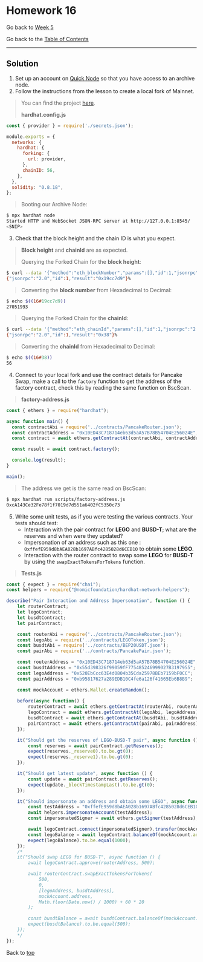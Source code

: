 # Homework 16

Go back to [Week 5](/Week%205/week-5-homeworks-solutions.md)

Go back to the [Table of Contents](/README.md)

---

## Solution

1. Set up an account on [Quick Node](https://www.quicknode.com/) so that you have access to an archive node.
2. Follow the instructions from the lesson to create a local fork of Mainnet.
>You can find the project [here](/Week%205/Day%201/PancakeSwap-interaction/).
>
>**hardhat.config.js**

```javascript
const { provider } = require('./secrets.json');

module.exports = {
  networks: {
    hardhat: {
      forking: {
        url: provider,
      },
      chainID: 56,
    },
  },
  solidity: "0.8.18",
};
```

> Booting our Archive Node:

```bash
$ npx hardhat node
Started HTTP and WebSocket JSON-RPC server at http://127.0.0.1:8545/
<SNIP>
```

3. Check that the block height and the chain ID is what you expect.
> **Block height** and **chainId** are as expected.
>
>Querying the Forked Chain for the **block height**:

```bash
$ curl --data '{"method":"eth_blockNumber","params":[],"id":1,"jsonrpc":"2.0"}' -H "Content-Type: application/json" -X POST localhost:8545 
{"jsonrpc":"2.0","id":1,"result":"0x19cc7d9"}%
```
>Converting the **block number** from Hexadecimal to Decimal:

```bash
$ echo $((16#19cc7d9))
27051993
```

>Querying the Forked Chain for the **chainId**:

```bash
$ curl --data '{"method":"eth_chainId","params":[],"id":1,"jsonrpc":"2.0"}' -H "Content-Type: application/json" -X POST localhost:8545
{"jsonrpc":"2.0","id":1,"result":"0x38"}%
```

>Converting the **chainId** from Hexadecimal to Decimal:

```bash
$ echo $((16#38))  
56
```

4. Connect to your local fork and use the contract details for Pancake Swap, make a call to the `factory` function to get the address of the factory contract, check this by reading the same function on BscScan.
>**factory-address.js**

```javascript
const { ethers } = require("hardhat");

async function main() {
  const contractAbi = require('../contracts/PancakeRouter.json');
  const contractAddress = "0x10ED43C718714eb63d5aA57B78B54704E256024E";
  const contract = await ethers.getContractAt(contractAbi, contractAddress);

  const result = await contract.factory();

  console.log(result);
}

main();
```
>The address we get is the same read on BscScan:

```bash
$ npx hardhat run scripts/factory-address.js
0xcA143Ce32Fe78f1f7019d7d551a6402fC5350c73
```

5. Write some unit tests, as if you were testing the various contracts. Your tests should test:
    - Interaction with the pair contract for **LEGO** and **BUSD-T**; what are the reserves and when were they updated?
    - Impersonation of an address such as this one : `0xffefE959d8bAEA028b1697ABfc4285028d6CEB10`
    to obtain some **LEGO**.
    - Interaction with the router contract to swap some **LEGO** for **BUSD-T**
    by using the `swapExactTokensForTokens` function.
>**Tests.js**

```javascript
const { expect } = require("chai");
const helpers = require("@nomicfoundation/hardhat-network-helpers");

describe("Pair Interaction and Address Impersonation", function () {
    let routerContract;
    let legoContract;
    let busdtContract;
    let pairContract;

    const routerAbi = require('../contracts/PancakeRouter.json');
    const legoAbi = require('../contracts/LEGOToken.json');
    const busdtAbi = require('../contracts/BEP20USDT.json');
    const pairAbi = require('../contracts/PancakePair.json');

    const routerAddress = "0x10ED43C718714eb63d5aA57B78B54704E256024E";
    const busdtAddress = "0x55d398326f99059fF775485246999027B3197955";
    const legoAddress = "0x520EbCcc63E4d0804b35Cda25978BEb7159bF0CC";
    const pairAddress = "0xb95817627a289EDB10C4fe6a126f41665Eb6B8B9";

    const mockAccount = ethers.Wallet.createRandom();
    
    before(async function() {
        routerContract = await ethers.getContractAt(routerAbi, routerAddress);
        legoContract = await ethers.getContractAt(legoAbi, legoAddress);
        busdtContract = await ethers.getContractAt(busdtAbi, busdtAddress);
        pairContract = await ethers.getContractAt(pairAbi, pairAddress);
    });

    it("Should get the reserves of LEGO-BUSD-T pair", async function () {
        const reserves = await pairContract.getReserves();
        expect(reserves._reserve0).to.be.gt(0);
        expect(reserves._reserve1).to.be.gt(0);
    });

    it("Should get latest update", async function () {
        const update = await pairContract.getReserves();
        expect(update._blockTimestampLast).to.be.gt(0);
    });

    it("Should impersonate an address and obtain some LEGO", async function () {
        const testAddress = "0xffefE959d8bAEA028b1697ABfc4285028d6CEB10";
        await helpers.impersonateAccount(testAddress);
        const impersonatedSigner = await ethers.getSigner(testAddress);

        await legoContract.connect(impersonatedSigner).transfer(mockAccount.address, 1000);
        const legoBalance = await legoContract.balanceOf(mockAccount.address);
        expect(legoBalance).to.be.equal(1000);
    });
    /*
    it("Should swap LEGO for BUSD-T", async function () {
        await legoContract.approve(routerAddress, 500);

        await routerContract.swapExactTokensForTokens(
            500,
            0,
            [legoAddress, busdtAddress],
            mockAccount.address,
            Math.floor(Date.now() / 1000) + 60 * 20
        );

        const busdtBalance = await busdtContract.balanceOf(mockAccount.address);
        expect(busdtBalance).to.be.equal(500);
    });
    */
});
```

Back to [top](#homework-16)